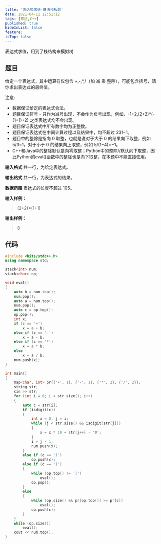```yaml
---
title: '表达式求值-算法模板题'
date: 2021-04-11 12:51:12
tags: [算法,C++]
published: true
hideInList: false
feature: 
isTop: false
---
```


表达式求值，用到了栈结构来模拟树

<!--more-->

## 题目

给定一个表达式，其中运算符仅包含 +,-,*,/（加 减 乘 整除），可能包含括号，请你求出表达式的最终值。

注意:

- 数据保证给定的表达式合法。
- 题目保证符号 - 只作为减号出现，不会作为负号出现，例如，-1+2,(2+2)*(-(1+1)+2) 之类表达式均不会出现。
- 题目保证表达式中所有数字均为正整数。
- 题目保证表达式在中间计算过程以及结果中，均不超过 231−1。
- 题目中的整除是指向 0 取整，也就是说对于大于 0 的结果向下取整，例如 5/3=1，对于小于 0 的结果向上取整，例如 5/(1−4)=−1。
- C++和Java中的整除默认是向零取整；Python中的整除//默认向下取整，因此Python的eval()函数中的整除也是向下取整，在本题中不能直接使用。

**输入格式**
共一行，为给定表达式。

**输出格式**
共一行，为表达式的结果。

**数据范围**
表达式的长度不超过 105。

**输入样例：**
> (2+2)*(1+1)

**输出样例：**
> 8

## 代码

```cpp
#include <bits/stdc++.h>
using namespace std;

stack<int> num;
stack<char> op;

void eval()
{
    auto b = num.top();
    num.pop();
    auto a = num.top();
    num.pop();
    auto c = op.top();
    op.pop();
    int x;
    if (c == '+')
        x = a + b;
    else if (c == '-')
        x = a - b;
    else if (c == '*')
        x = a * b;
    else
        x = a / b;
    num.push(x);
}

int main()
{
    map<char, int> pr{{'+', 1}, {'-', 1}, {'*', 2}, {'/', 2}};
    string str;
    cin >> str;
    for (int i = 0; i < str.size(); i++)
    {
        auto c = str[i];
        if (isdigit(c))
        {
            int x = 0, j = i;
            while (j < str.size() && isdigit(str[j]))
            {
                x = x * 10 + str[j++] - '0';
            }
            i = j - 1;
            num.push(x);
        }
        else if (c == '(')
            op.push(c);
        else if (c == ')')
        {
            while (op.top() != '(')
                eval();
            op.pop();
        }
        else
        {
            while (op.size() && pr[op.top()] >= pr[c])
                eval();
            op.push(c);
        }
    }
    while (op.size())
        eval();
    cout << num.top();
}
```

